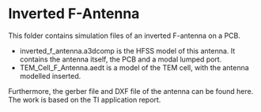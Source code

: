 # Inverted F-Antenna

This folder contains simulation files of an inverted F-antenna on a PCB. 
- inverted_f_antenna.a3dcomp is the HFSS model of this antenna. It contains the antenna itself, the PCB and a modal lumped port.
- TEM_Cell_F_Antenna.aedt is a model of the TEM cell, with the antenna modelled inserted.

Furthermore, the gerber file and DXF file of the antenna can be found here. The work is based on the TI application report.
